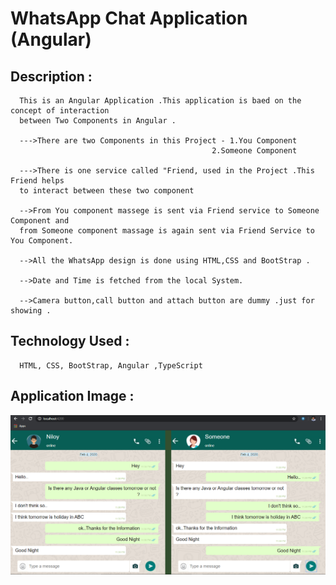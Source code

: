 # WhatsApp Chat Application (Angular)

## Description : 
      This is an Angular Application .This application is baed on the concept of interaction
      between Two Components in Angular .
      
      --->There are two Components in this Project - 1.You Component
                                                 2.Someone Component
                                                 
      --->There is one service called "Friend, used in the Project .This Friend helps
      to interact between these two component
      
      -->From You component massege is sent via Friend service to Someone Component and
      from Someone component massage is again sent via Friend Service to You Component.
      
      -->All the WhatsApp design is done using HTML,CSS and BootStrap .
      
      -->Date and Time is fetched from the local System.
      
      -->Camera button,call button and attach button are dummy .just for showing .

## Technology Used : 
      HTML, CSS, BootStrap, Angular ,TypeScript


## Application Image : 

![](https://github.com/niloy2019/WhatsApp-Chat-Application/blob/master/images/WhatsApp.png)
